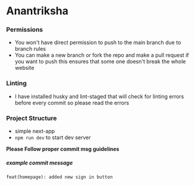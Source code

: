 # Anantriksha

### Permissions

- You won't have direct permission to push to the main branch due to branch rules
- You can make a new branch or fork the repo and make a pull request if you want to push this ensures that some one doesn't break the whole website

### Linting

- I have installed husky and lint-staged that will check for linting errors before every commit so please read the errors

### Project Structure

- simple next-app
- `npm run dev` to start dev server

**Please Follow proper commit msg guidelines**

##### example commit message

`feat(homepage): added new sign in button`
